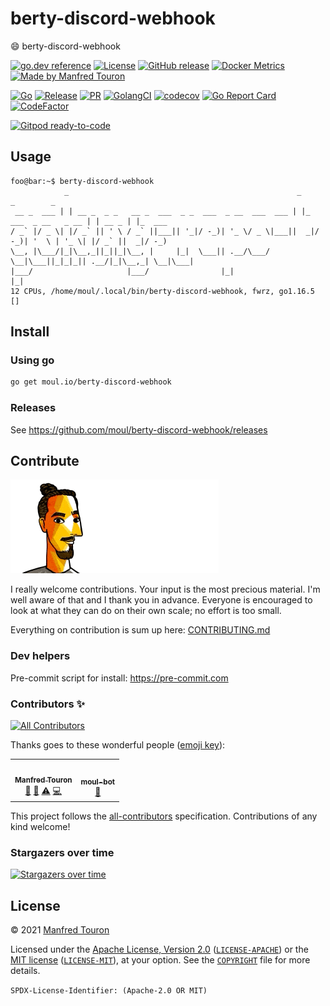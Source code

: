# berty-discord-webhook

:smile: berty-discord-webhook

[![go.dev reference](https://img.shields.io/badge/go.dev-reference-007d9c?logo=go&logoColor=white)](https://pkg.go.dev/moul.io/berty-discord-webhook)
[![License](https://img.shields.io/badge/license-Apache--2.0%20%2F%20MIT-%2397ca00.svg)](https://github.com/moul/berty-discord-webhook/blob/main/COPYRIGHT)
[![GitHub release](https://img.shields.io/github/release/moul/berty-discord-webhook.svg)](https://github.com/moul/berty-discord-webhook/releases)
[![Docker Metrics](https://images.microbadger.com/badges/image/moul/berty-discord-webhook.svg)](https://microbadger.com/images/moul/berty-discord-webhook)
[![Made by Manfred Touron](https://img.shields.io/badge/made%20by-Manfred%20Touron-blue.svg?style=flat)](https://manfred.life/)

[![Go](https://github.com/moul/berty-discord-webhook/workflows/Go/badge.svg)](https://github.com/moul/berty-discord-webhook/actions?query=workflow%3AGo)
[![Release](https://github.com/moul/berty-discord-webhook/workflows/Release/badge.svg)](https://github.com/moul/berty-discord-webhook/actions?query=workflow%3ARelease)
[![PR](https://github.com/moul/berty-discord-webhook/workflows/PR/badge.svg)](https://github.com/moul/berty-discord-webhook/actions?query=workflow%3APR)
[![GolangCI](https://golangci.com/badges/github.com/moul/berty-discord-webhook.svg)](https://golangci.com/r/github.com/moul/berty-discord-webhook)
[![codecov](https://codecov.io/gh/moul/berty-discord-webhook/branch/main/graph/badge.svg)](https://codecov.io/gh/moul/berty-discord-webhook)
[![Go Report Card](https://goreportcard.com/badge/moul.io/berty-discord-webhook)](https://goreportcard.com/report/moul.io/berty-discord-webhook)
[![CodeFactor](https://www.codefactor.io/repository/github/moul/berty-discord-webhook/badge)](https://www.codefactor.io/repository/github/moul/berty-discord-webhook)

[![Gitpod ready-to-code](https://img.shields.io/badge/Gitpod-ready--to--code-blue?logo=gitpod)](https://gitpod.io/#https://github.com/moul/berty-discord-webhook)

## Usage

[embedmd]:# (.tmp/usage.txt console)
```console
foo@bar:~$ berty-discord-webhook
            _                                                   _                      _        _
 __ _  ___ | | __ _  _ _   __ _  ___  _ _  ___  _ __  ___  ___ | |_  ___  _ __   _ __ | | __ _ | |_  ___
/ _` |/ _ \| |/ _` || ' \ / _` ||___|| '_|/ -_)| '_ \/ _ \|___||  _|/ -_)| '  \ | '_ \| |/ _` ||  _|/ -_)
\__, |\___/|_|\__,_||_||_|\__, |     |_|  \___|| .__/\___/      \__|\___||_|_|_|| .__/|_|\__,_| \__|\___|
|___/                     |___/                |_|                              |_|
12 CPUs, /home/moul/.local/bin/berty-discord-webhook, fwrz, go1.16.5
[]
```

## Install

### Using go

```sh
go get moul.io/berty-discord-webhook
```

### Releases

See https://github.com/moul/berty-discord-webhook/releases

## Contribute

![Contribute <3](https://raw.githubusercontent.com/moul/moul/main/contribute.gif)

I really welcome contributions.
Your input is the most precious material.
I'm well aware of that and I thank you in advance.
Everyone is encouraged to look at what they can do on their own scale;
no effort is too small.

Everything on contribution is sum up here: [CONTRIBUTING.md](./.github/CONTRIBUTING.md)

### Dev helpers

Pre-commit script for install: https://pre-commit.com

### Contributors ✨

<!-- ALL-CONTRIBUTORS-BADGE:START - Do not remove or modify this section -->
[![All Contributors](https://img.shields.io/badge/all_contributors-2-orange.svg)](#contributors)
<!-- ALL-CONTRIBUTORS-BADGE:END -->

Thanks goes to these wonderful people ([emoji key](https://allcontributors.org/docs/en/emoji-key)):

<!-- ALL-CONTRIBUTORS-LIST:START - Do not remove or modify this section -->
<!-- prettier-ignore-start -->
<!-- markdownlint-disable -->
<table>
  <tr>
    <td align="center"><a href="http://manfred.life"><img src="https://avatars1.githubusercontent.com/u/94029?v=4" width="100px;" alt=""/><br /><sub><b>Manfred Touron</b></sub></a><br /><a href="#maintenance-moul" title="Maintenance">🚧</a> <a href="https://github.com/moul/berty-discord-webhook/commits?author=moul" title="Documentation">📖</a> <a href="https://github.com/moul/berty-discord-webhook/commits?author=moul" title="Tests">⚠️</a> <a href="https://github.com/moul/berty-discord-webhook/commits?author=moul" title="Code">💻</a></td>
    <td align="center"><a href="https://manfred.life/moul-bot"><img src="https://avatars1.githubusercontent.com/u/41326314?v=4" width="100px;" alt=""/><br /><sub><b>moul-bot</b></sub></a><br /><a href="#maintenance-moul-bot" title="Maintenance">🚧</a></td>
  </tr>
</table>

<!-- markdownlint-enable -->
<!-- prettier-ignore-end -->
<!-- ALL-CONTRIBUTORS-LIST:END -->

This project follows the [all-contributors](https://github.com/all-contributors/all-contributors)
specification. Contributions of any kind welcome!

### Stargazers over time

[![Stargazers over time](https://starchart.cc/moul/berty-discord-webhook.svg)](https://starchart.cc/moul/berty-discord-webhook)

## License

© 2021   [Manfred Touron](https://manfred.life)

Licensed under the [Apache License, Version 2.0](https://www.apache.org/licenses/LICENSE-2.0)
([`LICENSE-APACHE`](LICENSE-APACHE)) or the [MIT license](https://opensource.org/licenses/MIT)
([`LICENSE-MIT`](LICENSE-MIT)), at your option.
See the [`COPYRIGHT`](COPYRIGHT) file for more details.

`SPDX-License-Identifier: (Apache-2.0 OR MIT)`
